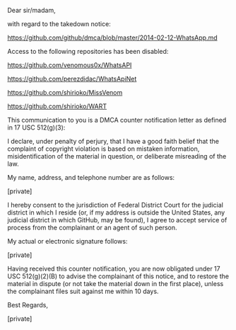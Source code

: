 Dear sir/madam,

with regard to the takedown notice:

https://github.com/github/dmca/blob/master/2014-02-12-WhatsApp.md

Access to the following repositories has been disabled:

https://github.com/venomous0x/WhatsAPI

https://github.com/perezdidac/WhatsApiNet

https://github.com/shirioko/MissVenom

https://github.com/shirioko/WART

This communication to you is a DMCA counter notification letter as defined in 17 USC 512(g)(3):

I declare, under penalty of perjury, that I have a good faith belief that the complaint of copyright violation is 
based on mistaken information, misidentification of the material in question, or deliberate misreading of the law.

My name, address, and telephone number are as follows:

[private]

I hereby consent to the jurisdiction of Federal District Court for the judicial district in which I reside (or, if 
my address is outside the United States, any judicial district in which GitHub, may be found),
I agree to accept service of process from the complainant or an agent of such person.

My actual or electronic signature follows:

[private]
  
Having received this counter notification, you are now obligated under 17 USC 512(g)(2)(B) to advise the 
complainant of this notice, and to restore the material in dispute (or not take the material down in the first 
place), unless the complainant files suit against me within 10 days.

Best Regards,

[private]
